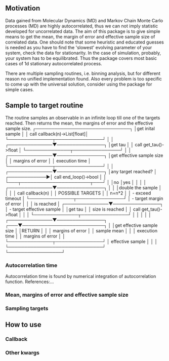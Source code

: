 ## Motivation
Data gained from Molecular Dynamics (MD) and Markov Chain Monte Carlo processes (MD) are highly autocorrelated, thus we can not imply statistic developed for uncorrelated data. The aim of this package is to give simple means to get the mean, the margin of error and effective sample size of correlated data. One should note that some heuristic and educated guesses is needed as you have to find the 'slowest' evolving parameter of your system, check the data for stationarity. In the case of simulation, probably, your system has to be equilibrated.
Thus the package covers most basic cases of 1d stationary autocorrelated process.

There are multiple sampling routines, i.e. binning analysis, but for different reason no unified implementation found. Also every problem is too specific to come up with the universal solution, consider using the package for simple cases.

## Sample to target routine

The routine samples an observable in an infinite loop till one of the targets reached. Then returns the mean, the margins of error and  the effective sample size.
              ┌──────────────────────────────┐
              │get inital sample             │
              │ call callback(n)->List[float]│
              └──────────────┬───────────────┘
                             │
                             │
              ┌──────────────▼───────────────┐
              │get tau                       │
              │ call get_tau()->float        │
              └──────────────┬───────────────┘
                             │
                             │
              ┌──────────────▼───────────────┐
              │get effective sample size     │
              │    margins of error          │
              │    execution time            │
              └──────────────┬───────────────┘
                             │
                             │
              ┌──────────────▼───────────────┐
              │any target reached?           │
┌────────────►│ call end_loop()->bool        │
│             └───┬──────────────────────┬───┘
│                 │no                    │yes
│                 │                      │
│  ┌──────────────▼───────────────┐      │
│  │double the sample             │      │
│  │ call callback(n)             │      │  POSSIBLE TARGETS
│  │ n=n*2                        │      │  - exceed timeout
│  └──────────────┬───────────────┘      │  - target margin of error
│                 │                      │        is reached
│  ┌──────────────▼───────────────┐      │  - target effective sample
│  │get tau                       │      │        size is reached
│  │ call get_tau()->float        │      │
│  └──────────────┬───────────────┘      │
│                 │                      │
│  ┌──────────────▼───────────────┐  ┌───▼──────────────────────────┐
│  │get effective sample size     │  │RETURN                        │
│  │    margins of error          │  │   sample mean                │
│  │    execution time            │  │   margins of error           │
│  └──────────────┬───────────────┘  │   effective sample           │
│                 │                  └──────────────────────────────┘
└─────────────────┘

### Autocorrelation time
Autocorrelation time is found by numerical integration of autocorrelation function.
References:...

### Mean, margins of error and effective sample size

### Sampling targets

## How to use

### Callback

### Other kwargs